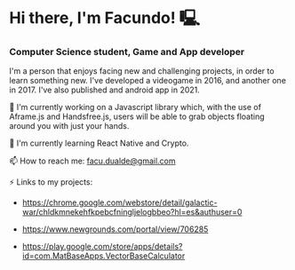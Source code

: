 # Hi there, I'm Facundo! 🖳

### Computer Science student, Game and App developer

I'm a person that enjoys facing new and challenging projects, in order to learn something new.
I've developed a videogame in 2016, and another one in 2017. I've also published and android app in 2021.  

🔭 I'm currently working on a Javascript library which, with the use of Aframe.js and Handsfree.js, users will be able to grab objects floating around you with just your hands.  

🌱 I'm currently learning React Native and Crypto.  

📫 How to reach me: facu.dualde@gmail.com  

⚡ Links to my projects:

- https://chrome.google.com/webstore/detail/galactic-war/chldkmnekehfkpebcfningljelogbbeo?hl=es&authuser=0

- https://www.newgrounds.com/portal/view/706285

- https://play.google.com/store/apps/details?id=com.MatBaseApps.VectorBaseCalculator

<!--
**facudualde/facudualde** is a ✨ _special_ ✨ repository because its `README.md` (this file) appears on your GitHub profile.

Here are some ideas to get you started:

- 🔭 I’m currently working on ...
- 🌱 I’m currently learning ...
- 👯 I’m looking to collaborate on ...
- 🤔 I’m looking for help with ...
- 💬 Ask me about ...
- 📫 How to reach me: ...
- 😄 Pronouns: ...
- ⚡ Fun fact: ...
-->
